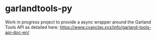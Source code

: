 # garlandtools-py

Work in progress project to provide a async wrapper around the Garland Tools API as detailed here:
https://www.cyanclay.xyz/info/garland-tools-api-doc-en/